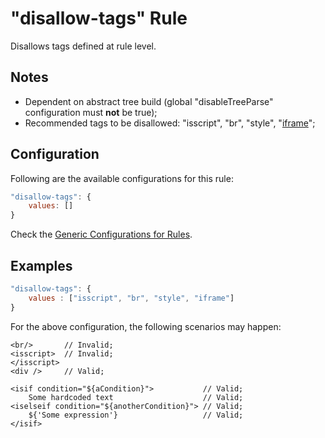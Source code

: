 # "disallow-tags" Rule

Disallows tags defined at rule level.

## Notes

- Dependent on abstract tree build (global "disableTreeParse" configuration must **not** be true);
- Recommended tags to be disallowed: "isscript", "br", "style", "[iframe][iframe]";

## Configuration

Following are the available configurations for this rule:

```js
"disallow-tags": {
    values: []
}
```

Check the [Generic Configurations for Rules][generic-config].

## Examples

```js
"disallow-tags": {
    values : ["isscript", "br", "style", "iframe"]
}
```

For the above configuration, the following scenarios may happen:

```
<br/>       // Invalid;
<isscript>  // Invalid;
</isscript> 
<div />     // Valid;
```

```
<isif condition="${aCondition}">           // Valid;
    Some hardcoded text                    // Valid;
<iselseif condition="${anotherCondition}"> // Valid;
    ${'Some expression'}                   // Valid;
</isif>
```

[iframe]: <https://www.ostraining.com/blog/webdesign/against-using-iframes/#:~:text=Reason%20%233.&text=IFrames%20are%20sometimes%20used%20to%20display%20content%20on%20web%20pages.&text=We%20recommend%20that%20you%20avoid,crawl%20and%20index%20this%20content.>
[generic-config]: <../generic-rule-config.md>
